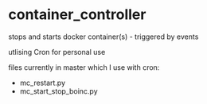 # container_controller
stops and starts docker container(s) - triggered by events

utlising Cron for personal use

files currently in master which I use with cron:
  - mc_restart.py
  - mc_start_stop_boinc.py
